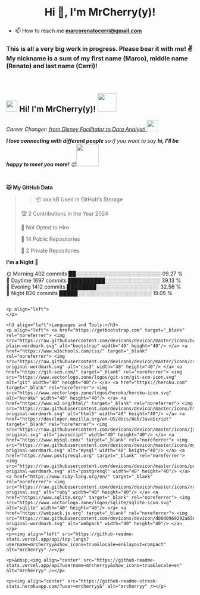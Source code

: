 <h1 align="center">Hi 👋, I'm MrCherry(y)!</h1>
<h3 align="center"> </h3>

- 📫 How to reach me **marcorenatocerri@gmail.com**

<h3 align="left">This is all a very big work in progress. Please bear it with me! ✌️
<br> My nickname is a sum of my first name (Marco), middle name (Renato) and last name (Cerri)! </h3><br>
<h2><img src="https://emojis.slackmojis.com/emojis/images/1531849430/4246/blob-sunglasses.gif?1531849430" width="30"/> Hi! I'm MrCherry(y)! <img src="https://media.giphy.com/media/12oufCB0MyZ1Go/giphy.gif" width="50"></h2>
<p><em>Career Changer: <a href="https://www.disneyworld.eu"> from Disney Facilitator to Data Analyst!
</a><img src="https://media.giphy.com/media/WUlplcMpOCEmTGBtBW/giphy.gif" width="30"> 
</em></p> 



<em><b>I love connecting with different people</b> so if you want to say <b>hi, I'll be happy to meet you more!</b> 😊</em><img src="https://media.giphy.com/media/LnQjpWaON8nhr21vNW/giphy.gif" width="60"> <br></p><br>


**🐱 My GitHub Data** <br>

>> 📦 xxx kB Used in GitHub's Storage <br>
 > 
> 🏆 2 Contributions in the Year 2024<br>
 > 
> 🚫 Not Opted to Hire<br>
 > 
> 📜 14 Public Repositories <br>
 > 
> 🔑 2 Private Repositories <br>
 
**I'm a Night 🦉** <br>

🌞 Morning                402 commits         ██░░░░░░░░░░░░░░░░░░░░░░░   09.27 % <br>
🌆 Daytime                1697 commits        ██████████░░░░░░░░░░░░░░░   39.13 % <br>
🌃 Evening                1412 commits        ████████░░░░░░░░░░░░░░░░░   32.56 % <br>
🌙 Night                  826 commits         █████░░░░░░░░░░░░░░░░░░░░   19.05 % <br>
```

<p align="left">
</p>

<h3 align="left">Languages and Tools:</h3>
<p align="left"> <a href="https://getbootstrap.com" target="_blank" rel="noreferrer"> <img src="https://raw.githubusercontent.com/devicons/devicon/master/icons/bootstrap/bootstrap-plain-wordmark.svg" alt="bootstrap" width="40" height="40"/> </a> <a href="https://www.w3schools.com/css/" target="_blank" rel="noreferrer"> <img src="https://raw.githubusercontent.com/devicons/devicon/master/icons/css3/css3-original-wordmark.svg" alt="css3" width="40" height="40"/> </a> <a href="https://git-scm.com/" target="_blank" rel="noreferrer"> <img src="https://www.vectorlogo.zone/logos/git-scm/git-scm-icon.svg" alt="git" width="40" height="40"/> </a> <a href="https://heroku.com" target="_blank" rel="noreferrer"> <img src="https://www.vectorlogo.zone/logos/heroku/heroku-icon.svg" alt="heroku" width="40" height="40"/> </a> <a href="https://www.w3.org/html/" target="_blank" rel="noreferrer"> <img src="https://raw.githubusercontent.com/devicons/devicon/master/icons/html5/html5-original-wordmark.svg" alt="html5" width="40" height="40"/> </a> <a href="https://developer.mozilla.org/en-US/docs/Web/JavaScript" target="_blank" rel="noreferrer"> <img src="https://raw.githubusercontent.com/devicons/devicon/master/icons/javascript/javascript-original.svg" alt="javascript" width="40" height="40"/> </a> <a href="https://www.mysql.com/" target="_blank" rel="noreferrer"> <img src="https://raw.githubusercontent.com/devicons/devicon/master/icons/mysql/mysql-original-wordmark.svg" alt="mysql" width="40" height="40"/> </a> <a href="https://www.postgresql.org" target="_blank" rel="noreferrer"> <img src="https://raw.githubusercontent.com/devicons/devicon/master/icons/postgresql/postgresql-original-wordmark.svg" alt="postgresql" width="40" height="40"/> </a> <a href="https://www.ruby-lang.org/en/" target="_blank" rel="noreferrer"> <img src="https://raw.githubusercontent.com/devicons/devicon/master/icons/ruby/ruby-original.svg" alt="ruby" width="40" height="40"/> </a> <a href="https://www.sqlite.org/" target="_blank" rel="noreferrer"> <img src="https://www.vectorlogo.zone/logos/sqlite/sqlite-icon.svg" alt="sqlite" width="40" height="40"/> </a> <a href="https://webpack.js.org" target="_blank" rel="noreferrer"> <img src="https://raw.githubusercontent.com/devicons/devicon/d00d0969292a6569d45b06d3f350f463a0107b0d/icons/webpack/webpack-original-wordmark.svg" alt="webpack" width="40" height="40"/> </a> </p>
<p><img align="left" src="https://github-readme-stats.vercel.app/api/top-langs?username=mrcherryy&show_icons=true&locale=en&layout=compact" alt="mrcherryy" /></p>

<p>&nbsp;<img align="center" src="https://github-readme-stats.vercel.app/api?username=mrcherryy&show_icons=true&locale=en" alt="mrcherryy" /></p>

<p><img align="center" src="https://github-readme-streak-stats.herokuapp.com/?user=mrcherryy&" alt="mrcherryy" /></p>

